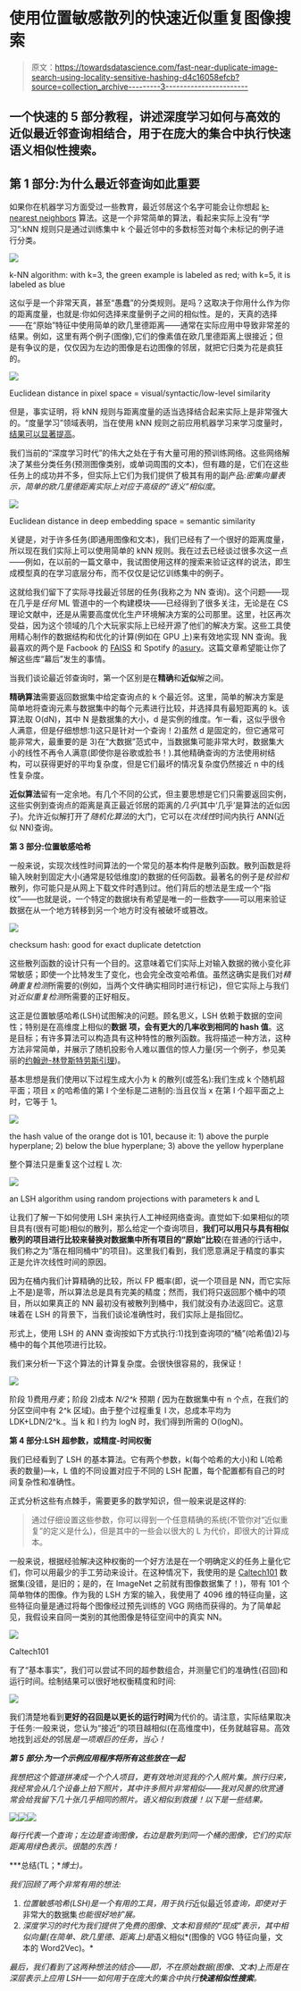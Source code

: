 # 使用位置敏感散列的快速近似重复图像搜索

> 原文：<https://towardsdatascience.com/fast-near-duplicate-image-search-using-locality-sensitive-hashing-d4c16058efcb?source=collection_archive---------3----------------------->

## 一个快速的 5 部分教程，讲述深度学习如何与高效的近似最近邻查询相结合，用于在庞大的集合中执行快速语义相似性搜索。

## 第 1 部分:为什么最近邻查询如此重要

如果你在机器学习方面受过一些教育，最近邻居这个名字可能会让你想起 [k-nearest neighbors](https://www.wikiwand.com/en/K-nearest_neighbors_algorithm) 算法。这是一个非常简单的算法，看起来实际上没有“学习”:kNN 规则只是通过训练集中 k 个最近邻中的多数标签对每个未标记的例子进行分类。

![](img/72a20f38e83cc5ec0b69fe20a5c23e3e.png)

k-NN algorithm: with k=3, the green example is labeled as red; with k=5, it is labeled as blue

这似乎是一个非常天真，甚至“愚蠢”的分类规则。是吗？这取决于你用什么作为你的距离度量，也就是:你如何选择来度量例子之间的相似性。是的，天真的选择——在“原始”特征中使用简单的欧几里德距离——通常在实际应用中导致非常差的结果。例如，这里有两个例子(图像),它们的像素值在欧几里德距离上很接近；但是有争议的是，仅仅因为左边的图像是右边图像的邻居，就把它归类为花是疯狂的。

![](img/05fd4192d3612fd6145ecad08b7eefb2.png)

Euclidean distance in pixel space = visual/syntactic/low-level similarity

但是，事实证明，将 kNN 规则与距离度量的适当选择结合起来实际上是非常强大的。“度量学习”领域表明，当在使用 kNN 规则之前应用机器学习来学习度量时，[结果可以显著提高](https://papers.nips.cc/paper/2795-distance-metric-learning-for-large-margin-nearest-neighbor-classification.pdf)。

我们当前的“深度学习时代”的伟大之处在于有大量可用的预训练网络。这些网络解决了某些分类任务(预测图像类别，或单词周围的文本)，但有趣的是，它们在这些任务上的成功并不多，但实际上它们为我们提供了极其有用的副产品:*密集向量表示，简单的欧几里德距离实际上对应于高级的“语义”相似度*。

![](img/428be2025f8e390f7320296ebbd37c4f.png)

Euclidean distance in deep embedding space = semantic similarity

关键是，对于许多任务(即通用图像和文本)，我们已经有了一个很好的距离度量，所以现在我们实际上可以使用简单的 kNN 规则。我在过去已经谈过很多次这一点——例如，在以前的一篇文章中，我试图使用这样的搜索来验证这样的说法，即生成模型真的在学习底层分布，而不仅仅是记忆训练集中的例子。

这就给我们留下了实际寻找最近邻居的任务(我称之为 NN 查询)。这个问题——现在几乎是*任何* ML 管道中的一个构建模块——已经得到了很多关注，无论是在 CS 理论文献中，还是从需要高度优化生产环境解决方案的公司那里。这里，社区再次受益，因为这个领域的几个大玩家实际上已经开源了他们的解决方案。这些工具使用精心制作的数据结构和优化的计算(例如在 GPU 上)来有效地实现 NN 查询。我最喜欢的两个是 Facbook 的 [FAISS](https://github.com/facebookresearch/faiss) 和 Spotify 的[asury](https://github.com/spotify/annoy)。这篇文章希望能让你了解这些库“幕后”发生的事情。

当我们谈论最近邻查询时，第一个区别是在**精确**和**近似**解之间。

**精确算法**需要返回数据集中给定查询点的 k 个最近邻。这里，简单的解决方案是简单地将查询元素与数据集中的每个元素进行比较，并选择具有最短距离的 k。该算法取 O(dN)，其中 N 是数据集的大小，d 是实例的维度。乍一看，这似乎很令人满意，但是仔细想想:1)这只是针对一个查询！2)虽然 d 是固定的，但它通常可能非常大，最重要的是 3)在“大数据”范式中，当数据集可能非常大时，数据集大小的线性不再令人满意(即使你是谷歌或脸书！).其他精确查询的方法使用树结构，可以获得更好的平均复杂度，但是它们最坏的情况复杂度仍然接近 n 中的线性复杂度。

**近似算法**留有一定余地。有几个不同的公式，但主要思想是它们只需要返回实例，这些实例到查询点的距离是真正最近邻居的距离的*几乎*(其中‘几乎’是算法的近似因子)。允许近似解打开了*随机化算法*的大门，它可以在*次线性*时间内执行 ANN(近似 NN)查询。

**第 3 部分:位置敏感哈希**

一般来说，实现次线性时间算法的一个常见的基本构件是散列函数。散列函数是将输入映射到固定大小(通常是较低维度)的数据的任何函数。最著名的例子是*校验和*散列，你可能只是从网上下载文件时遇到过。他们背后的想法是生成一个“指纹”——也就是说，一个特定的数据块有希望是唯一的一些数字——可以用来验证数据在从一个地方转移到另一个地方时没有被破坏或篡改。

![](img/24bf35d086021de0535a66091d5fcfa3.png)

checksum hash: good for exact duplicate detetction

这些散列函数的设计只有一个目的。这意味着它们实际上对输入数据的微小变化非常敏感；即使一个比特发生了变化，也会完全改变哈希值。虽然这确实是我们对*精确重复检测*所需要的(例如，当两个文件确实相同时进行标记)，但它实际上与我们对*近似重复检测*所需要的正好相反。

这正是位置敏感哈希(LSH)试图解决的问题。顾名思义，LSH 依赖于数据的空间性；特别是在高维度上相似的**数据** **项，会有更大的几率收到相同的 hash 值**。这是目标；有许多算法可以构造具有这种特性的散列函数。我将描述一种方法，这种方法非常简单，并展示了随机投影令人难以置信的惊人力量(另一个例子，参见美丽的[约翰逊-林登斯特劳斯引理](https://www.wikiwand.com/en/Johnson%E2%80%93Lindenstrauss_lemma))。

基本思想是我们使用以下过程生成大小为 k 的散列(或签名):我们生成 k 个随机超平面；项目 x 的哈希值的第 I 个坐标是二进制的:当且仅当 x 在第 I 个超平面之上时，它等于 1。

![](img/a2a5d345e6dec26f93a363eeb833b1b7.png)

the hash value of the orange dot is 101, because it: 1) above the purple hyperplane; 2) below the blue hyperplane; 3) above the yellow hyperplane

整个算法只是重复这个过程 L 次:

![](img/645ce219fcbe7e0c35d8fe6d761c37d6.png)

an LSH algorithm using random projections with parameters k and L

让我们了解一下如何使用 LSH 来执行人工神经网络查询。直觉如下:如果相似的项目具有(很有可能)相似的散列，那么给定一个查询项目，**我们可以用只与具有相似散列的项目进行比较来替换对数据集中所有项目的“原始”比较**(在普通的行话中，我们称之为“落在相同桶中”的项目)。这里我们看到，我们愿意满足于精度的事实正是允许次线性时间的原因。

因为在桶内我们计算精确的比较，所以 FP 概率(即，说一个项目是 NN，而它实际上不是)是零，所以算法总是具有完美的精度；然而，我们将只返回那个桶中的项目，所以如果真正的 NN 最初没有被散列到桶中，我们就没有办法返回它。这意味着在 LSH 的背景下，当我们谈论准确性时，我们实际上是指回忆。

形式上，使用 LSH 的 ANN 查询按如下方式执行:1)找到查询项的“桶”(哈希值)2)与桶中的每个其他项进行比较。

我们来分析一下这个算法的计算复杂度。会很快很容易的，我保证！

![](img/2abf9e179acb721b2158416695c3025c.png)

阶段 1)费用*丹麦*；阶段 2)成本 *N/2^k* 预期 *(* 因为在数据集中有 n 个点，在我们的分区空间中有 2^k 区域)。由于整个过程重复 l 次，总成本平均为 LDK+LDN/2^k.。当 k 和 l 约为 logN 时，我们得到所需的 O(logN)。

**第 4 部分:LSH 超参数，或精度-时间权衡**

我们已经看到了 LSH 的基本算法。它有两个参数，k(每个哈希的大小)和 L(哈希表的数量)—k，L 值的不同设置对应于不同的 LSH 配置，每个配置都有自己的时间复杂性和准确性。

正式分析这些有点棘手，需要更多的数学知识，但一般来说是这样的:

> 通过仔细设置这些参数，你可以得到一个任意精确的系统(不管你对“近似重复”的定义是什么)，但是其中的一些会以很大的 L 为代价，即很大的计算成本。

一般来说，根据经验解决这种权衡的一个好方法是在一个明确定义的任务上量化它们，你可以用最少的手工劳动来设计。在这种情况下，我使用的是 [Caltech101](http://www.vision.caltech.edu/Image_Datasets/Caltech101/) 数据集(没错，是旧的；是的，在 ImageNet 之前就有图像数据集了！)，带有 101 个简单物体的图像。作为我的 LSH 方案的输入，我使用了 4096 维的特征向量，这些特征向量是通过将每个图像经过预先训练的 VGG 网络而获得的。为了简单起见，我假设来自同一类别的其他图像是特征空间中的真实 NN。

![](img/888e2549e784747f874d303f0b818f0e.png)

Caltech101

有了“基本事实”，我们可以尝试不同的超参数组合，并测量它们的准确性(召回)和运行时间。绘制结果可以很好地权衡精度和时间:

![](img/c9948cc58d9a42e45435c6c754cb98a1.png)

我们清楚地看到**更好的召回是以更长的运行时间**为代价的。请注意，实际结果取决于任务:一般来说，您认为“接近”的项目越相似(在高维度中)，任务就越容易。高效地找到*远处的*邻居*是一项艰巨的任务，当心！*

***第 5 部分:为一个示例应用程序将所有这些放在一起***

*我想把这个管道拼凑成一个个人项目，更有效地浏览我的个人照片集。旅行归来，我经常会从几个设备上拍下照片，其中许多照片非常相似——我对风景的欣赏通常会给我留下几十张几乎相同的照片。语义相似到救援！以下是一些结果。*

*![](img/295194332921c4474dab7de8400ad3ce.png)**![](img/b7c195eb2efda87e8001bb39a5e3b930.png)**![](img/58272473559dc2f60f2eb1d2865dfa21.png)*

*每行代表一个查询；左边是查询图像，右边是散列到同一个桶的图像，它们的实际距离用绿色表示。很酷的东西！*

***总结(TL；**博士)。*

*我们回顾了两个非常有用的想法:*

1.  *位置敏感哈希(LSH)是一个有用的工具，用于执行*近似最近邻*查询，即使对于*非常大的数据集*也能很好地扩展。*
2.  *深度学习的时代为我们提供了免费的图像、文本和音频的“现成”表示，其中相似向量(在简单、欧几里德、距离上)是*语义相似*(图像的 VGG 特征向量，文本的 Word2Vec)。*

*最后，我们看到了这两种想法的结合——即，不在原始数据(图像、文本)上而是在深层表示上应用 LSH——如何用于在庞大的集合中执行**快速相似性搜索**。*
